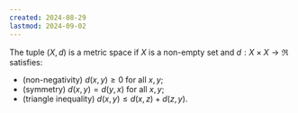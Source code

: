 ```yaml
---
created: 2024-08-29
lastmod: 2024-09-02
---
```


The tuple $(X,d)$ is a metric space if $X$ is a non-empty set and $d:X\times X\to\Re$ satisfies: 
- (non-negativity) $d(x,y)\geq 0$ for all $x,y$; 
- (symmetry) $d(x,y) = d(y,x)$ for all $x,y$; 
- (triangle inequality) $d(x,y) \leq d(x,z) + d(z,y)$. 


